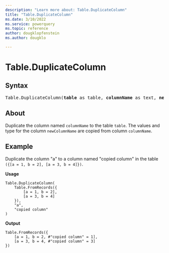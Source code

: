 ```yaml
---
description: "Learn more about: Table.DuplicateColumn"
title: "Table.DuplicateColumn"
ms.date: 3/10/2022
ms.service: powerquery
ms.topic: reference
author: dougklopfenstein
ms.author: dougklo

---
```

# Table.DuplicateColumn

## Syntax

<pre>
Table.DuplicateColumn(<b>table</b> as table, <b>columnName</b> as text, <b>newColumnName</b> as text, optional <b>columnType</b> as nullable type) as table
</pre>

## About

Duplicate the column named `columnName` to the table `table`. The values and type for the column `newColumnName` are copied from column `columnName`.

## Example

Duplicate the column "a" to a column named "copied column" in the table `({[a = 1, b = 2], [a = 3, b = 4]})`.

**Usage**

```powerquery-m
Table.DuplicateColumn(
    Table.FromRecords({
        [a = 1, b = 2],
        [a = 3, b = 4]
    }),
    "a",
    "copied column"
)
```

**Output**

```powerquery-m
Table.FromRecords({
    [a = 1, b = 2, #"copied column" = 1],
    [a = 3, b = 4, #"copied column" = 3]
})
```
